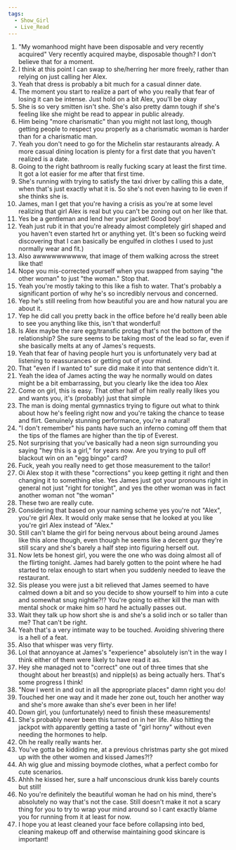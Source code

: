 ```yaml
---
tags:
  - Show_Girl
  - Live_Read
---
```

1. "My womanhood might have been disposable and very recently acquired" Very recently acquired maybe, disposable though? I don't believe that for a moment.
2. I think at this point I can swap to she/herring her more freely, rather than relying on just calling her Alex.
3. Yeah that dress is probably a bit much for a casual dinner date.
4. The moment you start to realize a part of who you really that fear of losing it can be intense. Just hold on a bit Alex, you'll be okay
5. She is so very smitten isn't she. She's also pretty damn tough if she's feeling like she might be read to appear in public already.
6. Him being "more charismatic" than you might not last long, though getting people to respect you properly as a charismatic woman is harder than for a charismatic man.
7. Yeah you don't need to go for the Michelin star restaurants already. A more casual dining location is plenty for a first date that you haven't realized is a date.
8. Going to the right bathroom is really fucking scary at least the first time. It got a lot easier for me after that first time.
9. She's running with trying to satisfy the taxi driver by calling this a date, when that's just exactly what it is. So she's not even having to lie even if she thinks she is.
10. James, man I get that you're having a crisis as you're at some level realizing that girl Alex is real but you can't be zoning out on her like that.
11. Yes be a gentleman and lend her your jacket! Good boy!
12. Yeah just rub it in that you're already almost completely girl shaped and you haven't even started hrt or anything yet. (It's been so fucking weird discovering that I can basically be engulfed in clothes I used to just normally wear and fit.)
13. Also awwwwwwwwww, that image of them walking across the street like that!
14. Nope you mis-corrected yourself when you swapped from saying "the other woman" to just "the woman." Stop that.
15. Yeah you're mostly taking to this like a fish to water. That's probably a significant portion of why he's so incredibly nervous and concerned.
16. Yep he's still reeling from how beautiful you are and how natural you are about it. 
17. Yep he did call you pretty back in the office before he'd really been able to see you anything like this, isn't that wonderful!
18. Is Alex maybe the rare egg/transfic protag that's not the bottom of the relationship? She sure seems to be taking most of the lead so far, even if she basically melts at any of James's requests.
19. Yeah that fear of having people hurt you is unfortunately very bad at listening to reassurances or getting out of your mind.
20. That "even if I wanted to" sure did make it into that sentence didn't it.
21. Yeah the idea of James acting the way he normally would on dates might be a bit embarrassing, but you clearly like the idea too Alex
22. Come on girl, this is easy. That other half of him really really likes you and wants you, it's (probably) just that simple
23. The man is doing mental gymnastics trying to figure out what to think about how he's feeling right now and you're taking the chance to tease and flirt. Genuinely stunning performance, you're a natural!
24. "I don't remember" his pants have such an inferno coming off them that the tips of the flames are higher than the tip of Everest.
25. Not surprising that you've basically had a neon sign surrounding you saying "hey this is a girl," for years now. Are you trying to pull off blackout win on an "egg bingo" card? 
26. Fuck, yeah you really need to get those measurement to the tailor!
27. Oi Alex stop it with these "corrections" you keep getting it right and then changing it to something else. Yes James just got your pronouns right in general not just "right for tonight", and yes the other woman was in fact another woman not "the woman"
28. These two are really cute.
29. Considering that based on your naming scheme yes you're not "Alex", you're girl Alex. It would only make sense that he looked at you like you're girl Alex instead of "Alex."
30. Still can't blame the girl for being nervous about being around James like this alone though, even though he seems like a decent guy they're still scary and she's barely a half step into figuring herself out. 
31. Now lets be honest girl, you were the one who was doing almost all of the flirting tonight. James had barely gotten to the point where he had started to relax enough to start when you suddenly needed to leave the restaurant. 
32. Sis please you were just a bit relieved that James seemed to have calmed down a bit and so you decide to show yourself to him into a cute and somewhat snug nightie?!? You're going to either kill the man with mental shock or make him so hard he actually passes out.
33. Wait they talk up how short she is and she's a solid inch or so taller than me? That can't be right.
34. Yeah that's a very intimate way to be touched. Avoiding shivering there is a hell of a feat.
35. Also that whisper was very flirty.
36. Lol that annoyance at James's "experience" absolutely isn't in the way I think either of them were likely to have read it as.
37. Hey she managed not to "correct" one out of three times that she thought about her breast(s) and nipple(s) as being actually hers. That's some progress I think!
38. "Now I went in and out in all the appropriate places" damn right you do!
39. Touched her one way and it made her zone out, touch her another way and she's more awake than she's ever been in her life!
40. Down girl, you (unfortunately) need to finish these measurements!
41. She's probably never been this turned on in her life. Also hitting the jackpot with apparently getting a taste of "girl horny" without even needing the hormones to help.
42. Oh he really really wants her. 
43. You've gotta be kidding me, at a previous christmas party she got mixed up with the other women and kissed James?!?
44. Ah wig glue and missing boymode clothes, what a perfect combo for cute scenarios.
45. Ahhh he kissed her, sure a half unconscious drunk kiss barely counts but still!
46. No you're definitely the beautiful woman he had on his mind, there's absolutely no way that's not the case. Still doesn't make it not a scary thing for you to try to wrap your mind around so I cant exactly blame you for running from it at least for now.
47. I hope you at least cleaned your face before collapsing into bed, cleaning makeup off and otherwise maintaining good skincare is important!